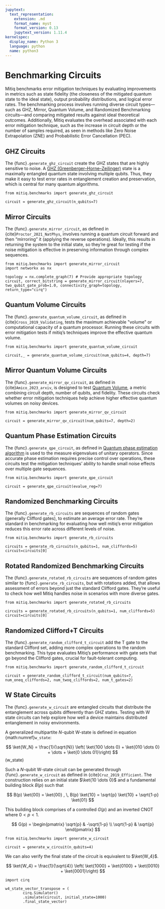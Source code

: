 ```yaml
---
jupytext:
  text_representation:
    extension: .md
    format_name: myst
    format_version: 0.13
    jupytext_version: 1.11.4
kernelspec:
  display_name: Python 3
  language: python
  name: python3
---
```


# Benchmarking Circuits

Mitiq benchmarks error mitigation techniques by evaluating improvements in metrics such as state fidelity (the closeness of the mitigated quantum state to the ideal state), output probability distributions, and logical error rates. The benchmarking process involves running diverse circuit types—such as GHZ, Mirror, Quantum Volume, and Randomized Benchmarking circuits—and comparing mitigated results against ideal theoretical outcomes. Additionally, Mitiq evaluates the overhead associated with each error mitigation technique, such as the increase in circuit depth or the number of samples required, as seen in methods like Zero Noise Extrapolation (ZNE) and Probabilistic Error Cancellation (PEC).


## GHZ Circuits

The {func}`.generate_ghz_circuit` create the GHZ states that are highly sensitive to noise. A [GHZ (Greenberger–Horne–Zeilinger)](https://en.wikipedia.org/wiki/Greenberger-Horne-Zeilinger_state) state is a maximally entangled quantum state involving multiple qubits. Thus, they make it easy to test error rates in entanglement creation and preservation, which is central for many quantum algorithms.

```{code-cell} ipython3
from mitiq.benchmarks import generate_ghz_circuit

circuit = generate_ghz_circuit(n_qubits=7)
```

## Mirror Circuits

The {func}`.generate_mirror_circuit`, as defined in {cite}`Proctor_2021_NatPhys`, involves running a quantum circuit forward and then “mirroring” it (applying the reverse operations). Ideally, this results in returning the system to the initial state, so they’re great for testing if the noise mitigation is effective in preserving information through complex sequences.

```{code-cell} ipython3
from mitiq.benchmarks import generate_mirror_circuit
import networkx as nx

topology = nx.complete_graph(7) # Provide appropriate topology
circuit, correct_bitstring = generate_mirror_circuit(nlayers=7, two_qubit_gate_prob=1.0, connectivity_graph=topology, return_type="cirq")
```

## Quantum Volume Circuits

The {func}`.generate_quantum_volume_circuit`, as defined in {cite}`Cross_2019_Validating`, tests the maximum achievable "volume" or computational capacity of a quantum processor. Running these circuits with error mitigation tests if mitiq’s techniques improve the effective quantum volume.

```{code-cell} ipython3
from mitiq.benchmarks import generate_quantum_volume_circuit

circuit,_ = generate_quantum_volume_circuit(num_qubits=4, depth=7)
```

## Mirror Quantum Volume Circuits

The {func}`.generate_mirror_qv_circuit`, as defined in {cite}`Amico_2023_arxiv`, is designed to test [Quantum Volume](https://en.wikipedia.org/wiki/Quantum_volume), a metric combining circuit depth, number of qubits, and fidelity. These circuits check whether error mitigation techniques help achieve higher effective quantum volumes on noisy devices.

```{code-cell} ipython3
from mitiq.benchmarks import generate_mirror_qv_circuit

circuit = generate_mirror_qv_circuit(num_qubits=7, depth=2)
```

## Quantum Phase Estimation Circuits

The {func}`.generate_qpe_circuit`, as defined in [Quantum phase estimation algorithm](https://en.wikipedia.org/wiki/Quantum_phase_estimation_algorithm) is used to the measure eigenvalues of unitary operators. Since accurate phase estimation requires precise control over operations, these circuits test the mitigation techniques’ ability to handle small noise effects over multiple gate sequences.

```{code-cell} ipython3
from mitiq.benchmarks import generate_qpe_circuit

circuit = generate_qpe_circuit(evalue_reg=7)
```

## Randomized Benchmarking Circuits

The {func}`.generate_rb_circuits` are sequences of random gates (generally Clifford gates), to estimate an average error rate. They’re standard in benchmarking for evaluating how well mitiq’s error mitigation reduces this error rate across different levels of noise.

```{code-cell} ipython3
from mitiq.benchmarks import generate_rb_circuits

circuits = generate_rb_circuits(n_qubits=1, num_cliffords=5)
circuit=circuits[0]
```

## Rotated Randomized Benchmarking Circuits

The {func}`.generate_rotated_rb_circuits` are sequences of random gates similar to {func}`.generate_rb_circuits`, but with rotations added, that allows assessment of errors beyond just the standard Clifford gates. They’re useful to check how well Mitiq handles noise in scenarios with more diverse gates.

```{code-cell} ipython3
from mitiq.benchmarks import generate_rotated_rb_circuits

circuits = generate_rotated_rb_circuits(n_qubits=1, num_cliffords=5)
circuit=circuits[0]
```

## Randomized Clifford+T Circuits

The {func}`.generate_random_clifford_t_circuit` add the T gate to the standard Clifford set, adding more complex operations to the random benchmarking. This type evaluates Mitiq’s performance with gate sets that go beyond the Clifford gates, crucial for fault-tolerant computing.

```{code-cell} ipython3
from mitiq.benchmarks import generate_random_clifford_t_circuit

circuit = generate_random_clifford_t_circuit(num_qubits=7, num_oneq_cliffords=2, num_twoq_cliffords=2, num_t_gates=2)
```

## W State Circuits

The {func}`.generate_w_circuit` are entangled circuits that distribute the entanglement across qubits differently than GHZ states. Testing with W state circuits can help explore how well a device maintains distributed entanglement in noisy environments.

A generalized multipartite $N$-qubit W-state is defined in equation {math:numref}`w_state`:

$$
\ket{W_N} = \frac{1}{\sqrt{N}} \left( \ket{100 \dots 0} + \ket{010 \dots 0} + \dots + \ket{0 \dots 01}\right)
$$(w_state)

Such a $N$-qubit W-state circuit can be generated through {func}`.generate_w_circuit` as defined in
{cite}`Cruz_2019_Efficient`. The construction relies on an initial state $\ket{10 \dots 0}$ and a fundamental building block $B(p)$ such that

$$
B(p) \ket{00} = \ket{00} , \,
B(p) \ket{10} = \sqrt{p} \ket{10} + \sqrt{1-p} \ket{01}
$$

This building block comprises of a controlled $G(p)$ and an inverted CNOT where $0 < p < 1$.

$$
G(p) = \begin{pmatrix}
\sqrt{p} & -\sqrt{1-p} \\
\sqrt{1-p} & \sqrt{p}
\end{pmatrix}
$$


```{code-cell} ipython3
from mitiq.benchmarks import generate_w_circuit

circuit = generate_w_circuit(n_qubits=4)
```
We can also verify the final state of the circuit is equivalent to $\ket{W_4}$.

$$
\ket{W_4} = \frac{1}{\sqrt{4}} \left( \ket{1000} + \ket{0100} + \ket{0010} +  \ket{0001}\right)
$$

```{code-cell} ipython3
import cirq 

w4_state_vector_transpose = (
        cirq.Simulator()
        .simulate(circuit, initial_state=1000)
        .final_state_vector)
```